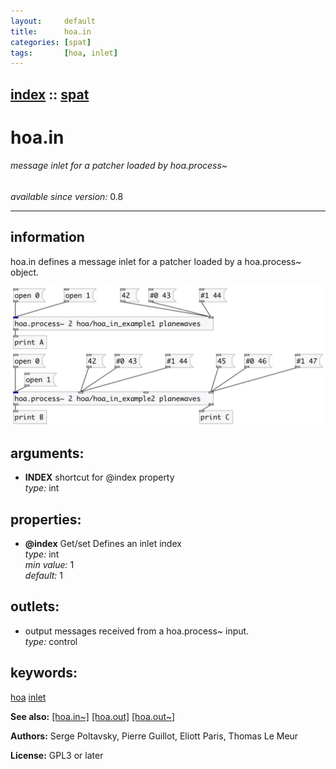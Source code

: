 ```yaml
---
layout:     default
title:      hoa.in
categories: [spat]
tags:       [hoa, inlet]
---
```

[index](index.html) :: [spat](category_spat.html)
---

# hoa.in

###### message inlet for a patcher loaded by hoa.process~

*available since version:* 0.8

---


## information
hoa.in defines a message inlet for a patcher loaded by a hoa.process~ object.


[![example](../examples/img/hoa.in.jpg)](../examples/pd/hoa.in.pd)



## arguments:

* **INDEX**
shortcut for @index property<br>
_type:_ int<br>





## properties:

* **@index** 
Get/set Defines an inlet index<br>
_type:_ int<br>
_min value:_ 1<br>
_default:_ 1<br>





## outlets:

* output messages received from a hoa.process~ input.<br>
_type:_ control



## keywords:

[hoa](keywords/hoa.html)
[inlet](keywords/inlet.html)



**See also:**
[\[hoa.in~\]](hoa.in~.html)
[\[hoa.out\]](hoa.out.html)
[\[hoa.out~\]](hoa.out~.html)




**Authors:** Serge Poltavsky, Pierre Guillot, Eliott Paris, Thomas Le Meur




**License:** GPL3 or later





